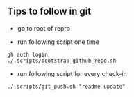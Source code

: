 ## Tips to follow in git
- go to root of repro

- run following script one time
```
gh auth login
./.scripts/bootstrap_github_repo.sh 
```

- run following script for every check-in
```
./.scripts/git_push.sh "readme update"
```
